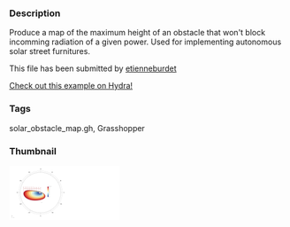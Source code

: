 ### Description 
Produce a map of the maximum height of an obstacle that won't block incomming radiation of a given power. Used for implementing autonomous solar street furnitures.

This file has been submitted by [etienneburdet](https://github.com/etienneburdet)

[Check out this example on Hydra!](http://hydrashare.github.io/hydra/viewer?owner=etienneburdet&fork=hydra&id=solar_obstacle_map.gh)
### Tags 
solar_obstacle_map.gh, Grasshopper
### Thumbnail 
![Screenshot](https://raw.githubusercontent.com/etienneburdet/hydra/master/solar_obstacle_map.gh/thumbnail.png)
